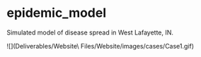 # epidemic_model
Simulated model of disease spread in West Lafayette, IN. 

![](Deliverables/Website\ Files/Website/images/cases/Case1.gif)
